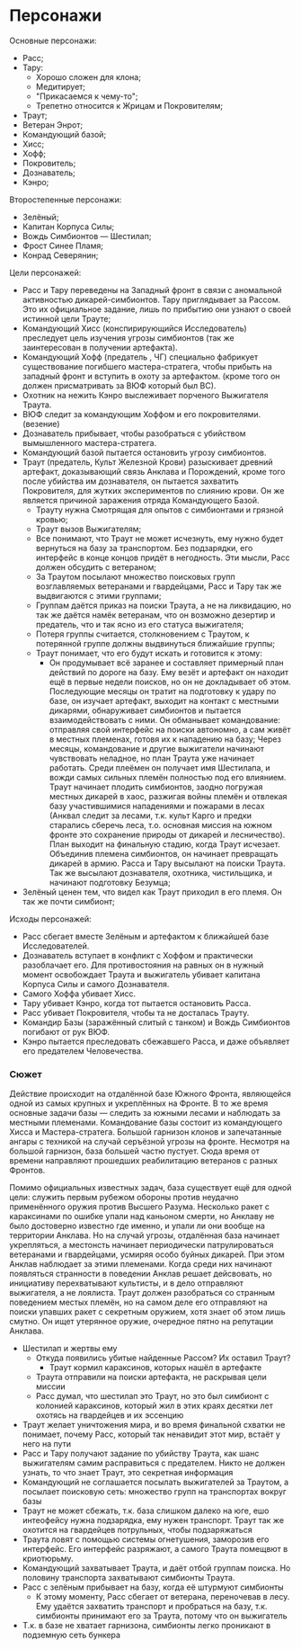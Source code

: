 # Персонажи
Основные персонажи:

   * Расс;
   * Тару:
      * Хорошо сложен для клона;
      * Медитирует;
      * "Прикасаемся к чему-то";
      * Трепетно относится к Жрицам и Покровителям;
   * Траут;
   * Ветеран Энрот;
   * Командующий базой;
   * Хисс;
   * Хофф;
   * Покровитель;
   * Дознаватель;
   * Кэнро;

Второстепенные персонажи:

   * Зелёный;
   * Капитан Корпуса Силы;
   * Вождь Симбионтов &mdash; Шестилап;
   * Фрост Синее Пламя;
   * Конрад Северянин;

Цели персонажей:

   * Расс и Тару переведены на Западный фронт в связи с аномальной активностью
     дикарей-симбионтов. Тару приглядывает за Рассом.
     Это их официальное задание, лишь по прибытию они узнают о своей истинной
     цели Трауте;
   * Командующий Хисс (конспирирующийся Исследователь) преследует цель
     изучения угрозы симбионтов (так же заинтересован в получении артефакта).
   * Командующий Хофф (предатель , ЧГ) специально фабрикует существование
     погибшего мастера-стратега, чтобы прибыть на западный фронт и вступить
     в охоту за  артефактом. (кроме того он должен присматривать
     за ВЮФ который был ВС).
   * Охотник на нежить Кэнро выслеживает порченого Выжигателя Траута.
   * ВЮФ следит за командующим Хоффом и его покровителями. (везение)
   * Дознаватель прибывает, чтобы разобраться с убийством вымышленного
     мастера-стратега.
   * Командующий базой пытается остановить угрозу симбионтов.
   * Траут (предатель, Культ Железной Крови) разыскивает древний артефакт,
     доказывающий связь Анклава и Порождений, кроме того после убийства
     им дознавателя, он пытается захватить Покровителя, для жутких
     экспериментов по слиянию крови. Он же является причиной заражения
     отряда Командующего Базой.
      * Трауту нужна Смотрящая для опытов с симбионтами и грязной кровью;
      * Траут вызов Выжигателям;
      * Все понимают, что Траут не может исчезнуть, ему нужно будет вернуться на
        базу за транспортом. Без подзарядки, его интерфейс в конце концов
        придёт в негодность. Эти мысли, Расс должен обсудить с ветераном;
      * За Траутом посылают множество поисковых групп возглавляемых ветеранами
        и гвардейцами, Расс и Тару так же выдвигаются с этими группами;
      * Группам даётся приказ на поиски Траута, а не на ликвидацию, но
        так же даётся намёк ветеранам, что он возможно дезертир и предатель, что
        и так ясно из его статуса выжигателя;
      * Потеря группы считается, столкновением с Траутом, к потерянной группе
        должны выдвинуться ближайшие группы;
      * Траут понимает, что его будут искать и готовится к этому:
         * Он продумывает всё заранее и составляет примерный план действий по
           дороге на базу. Ему везёт и артефакт он находит ещё в первые недели
           поисков, но он не докладывает об этом. Последующие месяцы он тратит
           на подготовку к удару по базе, он изучает артефакт, выходит на
           контакт с местными дикарями, обнаруживает симбионтов и пытается
           взаимодействовать с ними. Он обманывает командование: отправляя
           свой интерфейс на поиски автономно, а сам живёт в местных племенах,
           готовя их к нападению на базу;
           Через месяцы, командование и другие выжигатели начинают чувствовать
           неладное, но план Траута уже начинает работать. Среди плеёмен он
           получает имя Шестилапа, и вожди самых сильных племён полностью под
           его влиянием. Траут начинает плодить симбионтов, заодно погружая
           местных дикарей в хаос, разжигая войны племён и отвлекая базу
           участившимися нападениями и пожарами в лесах (Анквал следит за лесами,
           т.к. культ Карго и предки старались сберечь леса, т.о. основная миссия
           на южном фронте это сохранение природы от дикарей и лесничество).
           План выходит на финальную стадию, когда Траут исчезает. Объединив
           племена симбионтов, он начинает превращать дикарей в армию.
           Расса и Тару высылают на поиски Траута. Так же высылают дознавателя,
           охотника, чистильщика, и начинают подготовку Безумца;
   * Зелёный ценен тем, что видел как Траут приходил в его племя.
     Он так же почти симбионт;

Исходы персонажей:

   * Расс сбегает вместе Зелёным и артефактом к ближайшей базе Исследователей.
   * Дознаватель вступает в конфликт с Хоффом и практически разоблачает его.
     Для противостояния на равных он в нужный момент освобождает Траута
     и выжигатель убивает капитана Корпуса Силы и самого Дознавателя.
   * Самого Хоффа убивает Хисс.
   * Тару убивает Кэнро, когда тот пытается остановить Расса.
   * Расс убивает Покровителя, чтобы та не досталась Трауту.
   * Командир Базы (заражённый слитый с танком) и Вождь Симбионтов погибают от рук ВЮФ.
   * Кэнро пытается преследовать сбежавшего Расса,
     и даже объявляет его предателем Человечества.



### Сюжет
Действие происходит на отдалённой базе Южного Фронта, являющейся одной из самых
крупных и укреплённых на Фронте. В то же время основные задачи базы &mdash;
следить за южными лесами и наблюдать за местными племенами.
Командование базы состоит из командующего Хисса и Мастера-стратега. Большой
гарнизон клонов и запечатанные ангары с техникой на случай серъёзной угрозы
на фронте. Несмотря на большой гарнизон, база большей частю пустует. Сюда время
от времени направляют прошедших реабилитацию ветеранов с разных Фронтов.

Помимо официальных известных задач, база существует ещё для одной цели: служить
первым рубежом обороны против неудачно применённого оружия против Высшего Разума.
Несколько ракет с караксинами по ошибке упали над каньоном смерти, но Анклаву
не было достоверно известно где именно, и упали ли они вообще на территории Анклава.
Но на случай угрозы, отдалённая база начинает укрепляться, а местонсть начинает
периодически патрулироваться ветеранами и гвардейцами, усмиряя особо буйных дикарей.
При этом Анклав наблюдает за этими племенами. Когда среди них начинают появляться
странности в поведении Анклав решает дейсвовать, но инициативу перехватывают
культисты, и в дело отправляют выжигателя, а не лоялиста. Траут должен разобраться
со странным поведением местых племён, но на самом деле его отправляют на поиски
упавших ракет с секретным оружием, хотя знает об этом лишь смутно.
Он ищет утерянное оружие, очередное пятно на репутации Анклава.

- Шестилап и жертвы ему
  - Откуда появились убитые найденные Рассом? Их оставил Траут?
    - Траут кормил караксинов, которых нашёл в артефакте
  - Траута отправили на поиски артефакта, не раскрывая цели миссии
  - Расс думал, что шестилап это Траут, но это был симбионт с колонией караксинов, который жил в этих краях десятки лет охотясь на гвардейцев и их эссенцию
- Траут желает уничтожения мира, и во время финальной схватки не понимает, почему Расс, который так ненавидит этот мир, встаёт у него на пути
- Расс и Тару получают задание по убийству Траута, как шанс выжигателям самим расправиться с предателем. Никто не должен узнать, то что знает Траут, это секретная информация
- Командующий не соглашается посылать выжигателей за Траутом, а посылает поисковую сеть: множество групп на транспортах вокруг базы
- Траут не может сбежать, т.к. база слишком далеко на юге, ешо интеофейсу нужна подзарядка, ему нужен транспорт. Траут так же охотится на гвардейцев потрульных, чтобы подзаряжаться
- Траута ловят с помощью системы огнетушения, заморозив его интерфейс. Его интерфейс разряжают, а самого Траута помещвют в криотюрьму.
- Командующий захватывает Траута, и даёт отбой группам поиска. Но половину транспорта захватывают симбионты Траута.
- Расс с зелёным прибывает на базу, когда её штурмуют симбионты
  - К этому моменту, Расс сбегает от ветерана, переночевав в лесу. Ему удаётся захватить транспорт и пробраться на базу, т.к. симбионты принимают его за Траута, потому что он выжигатель
- Т.к. в базе не хватает гарнизона, симбионты легко проникают в подземную сеть бункера

